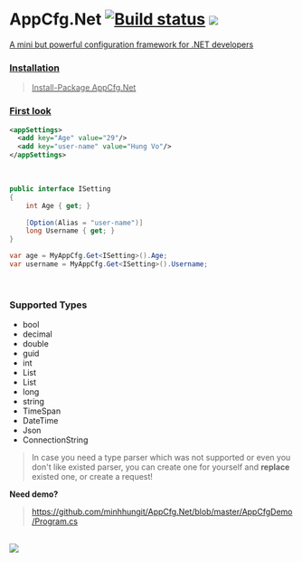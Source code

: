 # AppCfg.Net [![Build status](https://ci.appveyor.com/api/projects/status/8ifb08lenlmbdf0p?svg=true)](https://ci.appveyor.com/project/minhhungit/appcfg) <a href="https://www.nuget.org/packages/AppCfg.Net/"><img src="https://img.shields.io/nuget/v/AppCfg.Net.svg?style=flat" />
A mini but powerful configuration framework for .NET developers

### Installation
> Install-Package AppCfg.Net


### First look

```xml
<appSettings>
  <add key="Age" value="29"/>
  <add key="user-name" value="Hung Vo"/>
</appSettings>
```
<br />

```csharp
public interface ISetting
{
    int Age { get; }
	
    [Option(Alias = "user-name")] 
    long Username { get; }
}

var age = MyAppCfg.Get<ISetting>().Age;
var username = MyAppCfg.Get<ISetting>().Username;

```
<br />

### Supported Types
- bool
- decimal
- double
- guid
- int
- List<int>
- List<string>
- long
- string
- TimeSpan
- DateTime
- Json
- ConnectionString

> In case you need a type parser which was not supported or even you don't like existed parser, you can create one for yourself and **replace** existed one, or create a request!

**Need demo?**
> https://github.com/minhhungit/AppCfg.Net/blob/master/AppCfgDemo/Program.cs

<br />

<img src="https://raw.githubusercontent.com/minhhungit/AppCfg/master/wiki/images/demo.png" />
